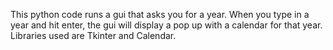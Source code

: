 This python code runs a gui that asks you for a year. When you type in a year and hit enter, the gui will display a pop up with a calendar for that year.
Libraries used are Tkinter and Calendar.
